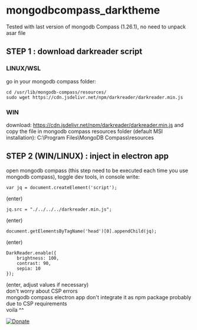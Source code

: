 # mongodbcompass_darktheme

Tested with last version of mongodb Compass (1.26.1), no need to unpack asar file

## STEP 1 : download darkreader script

### LINUX/WSL
go in your mongodb compass folder:

```
cd /usr/lib/mongodb-compass/resources/
sudo wget https://cdn.jsdelivr.net/npm/darkreader/darkreader.min.js
```
### WIN

download: https://cdn.jsdelivr.net/npm/darkreader/darkreader.min.js and copy the file in mongodb compass resources folder (default MSI installation):
C:\Program Files\MongoDB Compass\resources

## STEP 2 (WIN/LINUX) : inject in electron app

open mongodb compass (this step need to be executed each time you use mongodb compass), toggle dev tools, in console write:
```
var jq = document.createElement('script');
```
(enter)
```
jq.src = "./../../../darkreader.min.js";
```
(enter)
```
document.getElementsByTagName('head')[0].appendChild(jq);
```
(enter)
```
DarkReader.enable({
    brightness: 100,
    contrast: 90,
    sepia: 10
});
```
(enter, adjust values if necessary)  
don't worry about CSP errors  
mongodb compass electron app don't integrate it as npm package probably due to CSP requirements  
voila ^^  

[![Donate](https://img.shields.io/badge/Donate-PayPal-green.svg)](https://www.paypal.com/donate?hosted_button_id=UKRSA8MGPWYWJ)
